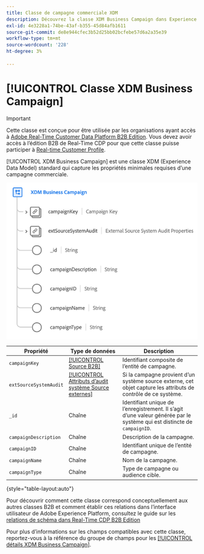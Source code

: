 ```yaml
---
title: Classe de campagne commerciale XDM
description: Découvrez la classe XDM Business Campaign dans Experience Data Model (XDM).
exl-id: 4e3228a1-74be-43af-b355-45d84afb1611
source-git-commit: de8e944cfec3b52d25bb02bcfebe57d6a2a35e39
workflow-type: tm+mt
source-wordcount: '228'
ht-degree: 3%

---
```


# [!UICONTROL Classe XDM Business Campaign]

>[!IMPORTANT]
>
>Cette classe est conçue pour être utilisée par les organisations ayant accès à [Adobe Real-Time Customer Data Platform B2B Edition](../../../rtcdp/b2b-overview.md). Vous devez avoir accès à l’édition B2B de Real-Time CDP pour que cette classe puisse participer à [Real-time Customer Profile](../../../profile/home.md).

[!UICONTROL XDM Business Campaign] est une classe XDM (Experience Data Model) standard qui capture les propriétés minimales requises d’une campagne commerciale.

![Structure de la classe XDM Business Campaign telle qu’elle apparaît dans l’interface utilisateur](../../images/classes/b2b/business-campaign.png)

| Propriété | Type de données | Description |
| --- | --- | --- |
| `campaignKey` | [[!UICONTROL Source B2B]](../../data-types/b2b-source.md) | Identifiant composite de l’entité de campagne. |
| `extSourceSystemAudit` | [[!UICONTROL  Attributs d’audit système Source externes]](../../data-types/external-source-system-audit-attributes.md) | Si la campagne provient d’un système source externe, cet objet capture les attributs de contrôle de ce système. |
| `_id` | Chaîne | Identifiant unique de l’enregistrement. Il s’agit d’une valeur générée par le système qui est distincte de `campaignID`. |
| `campaignDescription` | Chaîne | Description de la campagne. |
| `campaignID` | Chaîne | Identifiant unique de l’entité de campagne. |
| `campaignName` | Chaîne | Nom de la campagne. |
| `campaignType` | Chaîne | Type de campagne ou audience cible. |

{style="table-layout:auto"}

Pour découvrir comment cette classe correspond conceptuellement aux autres classes B2B et comment établir ces relations dans l’interface utilisateur de Adobe Experience Platform, consultez le guide sur les [relations de schéma dans Real-Time CDP B2B Edition](../../tutorials/relationship-b2b.md)

Pour plus d’informations sur les champs compatibles avec cette classe, reportez-vous à la référence du groupe de champs pour les [[!UICONTROL détails XDM Business Campaign]](../../field-groups/b2b-campaign/details.md).
